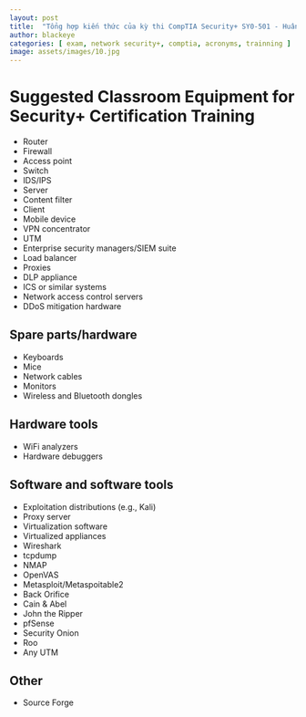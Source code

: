 ```yaml
---
layout: post
title:  "Tổng hợp kiến thức của kỳ thi CompTIA Security+ SY0-501 - Huấn luyện thực tế"
author: blackeye
categories: [ exam, network security+, comptia, acronyms, trainning ]
image: assets/images/10.jpg
---
```


# Suggested Classroom Equipment for Security+ Certification Training
* Router
* Firewall
* Access point
* Switch
* IDS/IPS
* Server
* Content filter
* Client
* Mobile device
* VPN concentrator
* UTM
* Enterprise security managers/SIEM suite
* Load balancer
* Proxies
* DLP appliance
* ICS or similar systems
* Network access control servers
* DDoS mitigation hardware

## Spare parts/hardware
* Keyboards
* Mice
* Network cables
* Monitors
* Wireless and Bluetooth dongles

## Hardware tools
* WiFi analyzers
* Hardware debuggers

## Software and software tools
* Exploitation distributions (e.g., Kali)
* Proxy server
* Virtualization software
* Virtualized appliances
* Wireshark
* tcpdump
* NMAP
* OpenVAS
* Metasploit/Metaspoitable2
* Back Orifice
* Cain & Abel
* John the Ripper
* pfSense
* Security Onion
* Roo
* Any UTM
## Other
* Source Forge